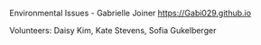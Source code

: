 Environmental Issues - Gabrielle Joiner
https://Gabi029.github.io

Volunteers: Daisy Kim, Kate Stevens, Sofia Gukelberger

